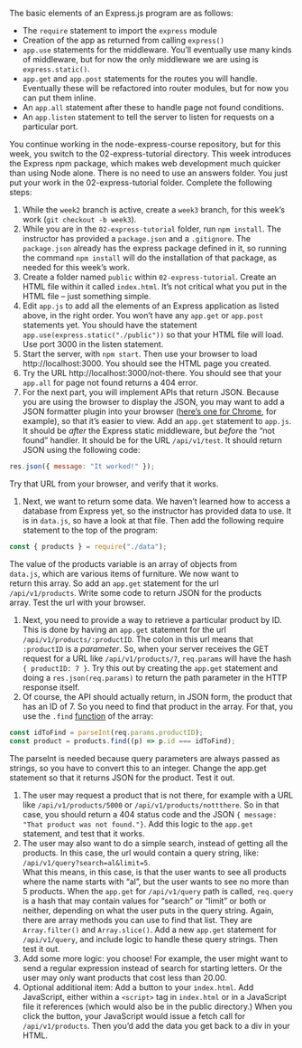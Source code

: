 The basic elements of an Express.js program are as follows:

* The `require` statement to import the `express` module
* Creation of the app as returned from calling `express()`
* `app.use` statements for the middleware. You’ll eventually use many kinds of middleware, but for now the only middleware we are using is `express.static()`.
* `app.get` and `app.post` statements for the routes you will handle. Eventually these will be refactored into router modules, but for now you can put them inline.
* An `app.all` statement after these to handle page not found conditions.
* An `app.listen` statement to tell the server to listen for requests on a particular port.

You continue working in the node-express-course repository, but for this week, you switch to the 02-express-tutorial directory. This week introduces the Express npm package, which makes web development much quicker than using Node alone. There is no need to use an answers folder. You just put your work in the 02-express-tutorial folder. Complete the following steps:

1. While the `week2` branch is active, create a `week3` branch, for this week’s work (`git checkout -b week3`).
2. While you are in the `02-express-tutorial` folder, run `npm install`. The instructor has provided a `package.json` and a `.gitignore`. The `package.json` already has the express package defined in it, so running the command `npm install` will do the installation of that package, as needed for this week’s work.
3. Create a folder named `public` within `02-express-tutorial`. Create an HTML file within it called `index.html`. It’s not critical what you put in the HTML file – just something simple.
4. Edit `app.js` to add all the elements of an Express application as listed above, in the right order. You won’t have any `app.get` or `app.post` statements yet. You should have the statement `app.use(express.static("./public"))` so that your HTML file will load. Use port 3000 in the listen statement.
5. Start the server, with `npm start`. Then use your browser to load http://localhost:3000. You should see the HTML page you created.
6. Try the URL http://localhost:3000/not-there. You should see that your `app.all` for page not found returns a 404 error.
7. For the next part, you will implement APIs that return JSON. Because you are using the browser to display the JSON, you may want to add a JSON formatter plugin into your browser ([here’s one for Chrome](https://chrome.google.com/webstore/detail/jsonvue/chklaanhfefbnpoihckbnefhakgolnmc), for example), so that it’s easier to view. Add an `app.get` statement to `app.js`. It should be _after_ the Express static middleware, but _before_ the “not found” handler. It should be for the URL `/api/v1/test`. It should return JSON using the following code:

```javascript
res.json({ message: "It worked!" });
```

Try that URL from your browser, and verify that it works.

1. Next, we want to return some data. We haven’t learned how to access a database from Express yet, so the instructor has provided data to use. It is in `data.js`, so have a look at that file. Then add the following require statement to the top of the program:

```javascript
const { products } = require("./data");
```

The value of the products variable is an array of objects from  
`data.js`, which are various items of furniture. We now want to  
return this array. So add an `app.get` statement for the url  
`/api/v1/products`. Write some code to return JSON for the products  
array. Test the url with your browser.

1. Next, you need to provide a way to retrieve a particular product by ID. This is done by having an `app.get` statement for the url `/api/v1/products/:productID`. The colon in this url means that `:productID` is a _parameter_. So, when your server receives the GET request for a URL like `/api/v1/products/7`, `req.params` will have the hash `{ productID: 7 }`. Try this out by creating the `app.get` statement and doing a `res.json(req.params)` to return the path parameter in the HTTP response itself.
2. Of course, the API should actually return, in JSON form, the product that has an ID of 7\. So you need to find that product in the array. For that, you use the `.find` [function](https://developer.mozilla.org/en-US/docs/Web/JavaScript/Reference/Global%5FObjects/Array/find) of the array:

```javascript
const idToFind = parseInt(req.params.productID); 
const product = products.find((p) => p.id === idToFind);
```

The parseInt is needed because query parameters are always passed as strings, so you have to convert this to an integer. Change the app.get statement so that it returns JSON for the product. Test it out.

1. The user may request a product that is not there, for example with a URL like `/api/v1/products/5000` or `/api/v1/products/nottthere`. So in that case, you should return a 404 status code and the JSON `{ message: "That product was not found."}`. Add this logic to the `app.get` statement, and test that it works.
2. The user may also want to do a simple search, instead of getting all the products. In this case, the url would contain a query string, like: `/api/v1/query?search=al&limit=5`.  
What this means, in this case, is that the user wants to see all products where the name starts with “al”, but the user wants to see no more than 5 products. When the `app.get` for `/api/v1/query` path is called, `req.query` is a hash that may contain values for “search” or “limit” or both or neither, depending on what the user puts in the query string. Again, there are array methods you can use to find that list. They are `Array.filter()` and `Array.slice()`. Add a new `app.get` statement for `/api/v1/query`, and include logic to handle these query strings. Then test it out.
3. Add some more logic: you choose! For example, the user might want to send a regular expression instead of search for starting letters. Or the user may only want products that cost less than 20.00.
4. Optional additional item: Add a button to your `index.html`. Add JavaScript, either within a `<script>` tag in `index.html` or in a JavaScript file it references (which would also be in the public directory.) When you click the button, your JavaScript would issue a fetch call for `/api/v1/products`. Then you’d add the data you get back to a div in your HTML.
